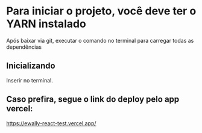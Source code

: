 # Para iniciar o projeto, você deve ter o YARN instalado

Após baixar via git, executar o comando <yarn> no terminal para carregar todas as dependências

## Inicializando

Inserir <yarn> <start> no terminal.


## Caso prefira, segue o link do deploy pelo app vercel:
https://ewally-react-test.vercel.app/



